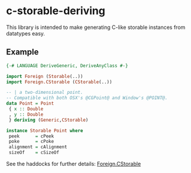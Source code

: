 # c-storable-deriving

This library is intended to make generating C-like storable instances from datatypes easy.

## Example

```haskell
{-# LANGUAGE DeriveGeneric, DeriveAnyClass #-}

import Foreign (Storable(..))
import Foreign.CStorable (CStorable(..))

-- | a two-dimensional point.
-- Compatible with both OSX's @CGPoint@ and Window's @POINT@.
data Point = Point
 { x :: Double
 , y :: Double
 } deriving (Generic,CStorable)

instance Storable Point where
 peek      = cPeek
 poke      = cPoke
 alignment = cAlignment
 sizeOf    = cSizeOf
```

See the haddocks for further details: [Foreign.CStorable](https://hackage.haskell.org/package/c-storable-deriving/docs/Foreign-CStorable.html)
